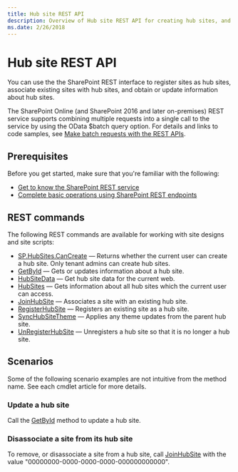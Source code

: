 ```yaml
---
title: Hub site REST API
description: Overview of Hub site REST API for creating hub sites, and associating existing sites with hub sites
ms.date: 2/26/2018
---
```


# Hub site REST API

You can use the the SharePoint REST interface to register sites as hub sites, associate existing sites with hub sites, and obtain or update information about hub sites.

The SharePoint Online (and SharePoint 2016 and later on-premises) REST service supports combining multiple requests into a single call to the service by using the OData $batch query option. For details and links to code samples, see [Make batch requests with the REST APIs](../../sp-add-ins/make-batch-requests-with-the-rest-apis.md).

## Prerequisites
Before you get started, make sure that you're familiar with the following:
- [Get to know the SharePoint REST service](../../sp-add-ins/get-to-know-the-sharepoint-rest-service.md) 
- [Complete basic operations using SharePoint REST endpoints](../../sp-add-ins/complete-basic-operations-using-sharepoint-rest-endpoints.md)

## REST commands

The following REST commands are available for working with site designs and site scripts:

- [SP.HubSites.CanCreate](REST-cancreate-method.md) &mdash; Returns whether the current user can create a hub site. Only tenant admins can create hub sites.
- [GetById](REST-getbyid-method.md) &mdash; Gets or updates information about a hub site.
- [HubSiteData](REST-hubsitedata-method.md) &mdash; Get hub site data for the current web.
- [HubSites](REST-hubsites-method.md) &mdash; Gets information about all hub sites which the current user can access.
- [JoinHubSite](REST-joinhubsite-method.md) &mdash; Associates a site with an existing hub site.
- [RegisterHubSite](REST-registerhubsite.method.md) &mdash; Registers an existing site as a hub site.
- [SyncHubSiteTheme](REST-synchubsitetheme-method.md) &mdash; Applies any theme updates from the parent hub site.
- [UnRegisterHubSite](REST-unregisterhubsite-method.md) &mdash; Unregisters a hub site so that it is no longer a hub site.

## Scenarios

Some of the following scenario examples are not intuitive from the method name. See each cmdlet article for more details.

### Update a hub site

Call the [GetById](REST-getbyid-method.md) method to update a hub site.

### Disassociate a site from its hub site

To remove, or disassociate a site from a hub site, call [JoinHubSite](REST-joinhubsite-method.md) with the value "00000000-0000-0000-0000-000000000000".

